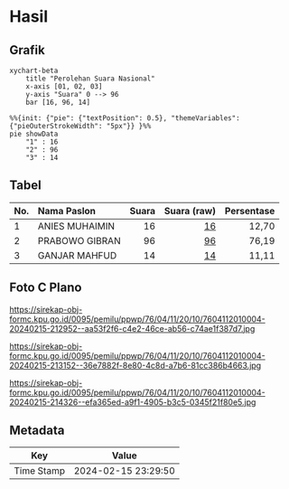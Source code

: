 # Hasil

## Grafik

```mermaid
xychart-beta
    title "Perolehan Suara Nasional"
    x-axis [01, 02, 03]
    y-axis "Suara" 0 --> 96
    bar [16, 96, 14]
```

```mermaid
%%{init: {"pie": {"textPosition": 0.5}, "themeVariables": {"pieOuterStrokeWidth": "5px"}} }%%
pie showData
    "1" : 16
    "2" : 96
    "3" : 14
```

## Tabel

| No. | Nama Paslon    | Suara | Suara (raw) | Persentase |
|:--- |:-------------- | -----:| -----------:| ----------:|
| 1   | ANIES MUHAIMIN | 16    | [16][p-1]   | 12,70      |
| 2   | PRABOWO GIBRAN | 96    | [96][p-2]   | 76,19      |
| 3   | GANJAR MAHFUD  | 14    | [14][p-3]   | 11,11      |


[p-1]: https://github.com/gigit-pemilu/pemilu-2024/blob/main/pilpres/hitung-suara/sub/76-sulawesi-barat/sub/04-polewali-mandar/sub/11-limboro/sub/2010-tangan-baru/sub/004-tps/sub/paslon-1.txt
[p-2]: https://github.com/gigit-pemilu/pemilu-2024/blob/main/pilpres/hitung-suara/sub/76-sulawesi-barat/sub/04-polewali-mandar/sub/11-limboro/sub/2010-tangan-baru/sub/004-tps/sub/paslon-2.txt
[p-3]: https://github.com/gigit-pemilu/pemilu-2024/blob/main/pilpres/hitung-suara/sub/76-sulawesi-barat/sub/04-polewali-mandar/sub/11-limboro/sub/2010-tangan-baru/sub/004-tps/sub/paslon-3.txt

## Foto C Plano

https://sirekap-obj-formc.kpu.go.id/0095/pemilu/ppwp/76/04/11/20/10/7604112010004-20240215-212952--aa53f2f6-c4e2-46ce-ab56-c74ae1f387d7.jpg

https://sirekap-obj-formc.kpu.go.id/0095/pemilu/ppwp/76/04/11/20/10/7604112010004-20240215-213152--36e7882f-8e80-4c8d-a7b6-81cc386b4663.jpg

https://sirekap-obj-formc.kpu.go.id/0095/pemilu/ppwp/76/04/11/20/10/7604112010004-20240215-214326--efa365ed-a9f1-4905-b3c5-0345f21f80e5.jpg


## Metadata

| Key        | Value               |
| ---------- | ------------------- |
| Time Stamp | 2024-02-15 23:29:50 |



